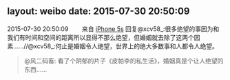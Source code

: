 layout: weibo
date: 2015-07-30 20:50:09
---
2015-07-30 20:50:09  &nbsp;&nbsp;&nbsp;&nbsp;&nbsp;&nbsp; 来自 <a href="sinaweibo://customweibosource" rel="nofollow">iPhone 5s</a>
回复@xcv58_:很多绝望的事因为和我们有时间和空间的距离所以显得不那么绝望，但婚姻就去除了这两个因素……//@xcv58_:何止是婚姻令人绝望，世界上的绝大多数事和人都令人绝望。
>  @风二码畜: 看了个阴郁的片子《皮帕李的私生活》，婚姻真是个让人绝望的东西…… ​​​

